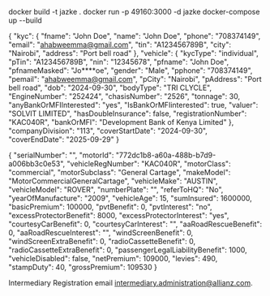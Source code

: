 docker build -t jazke .
docker run -p 49160:3000 -d jazke
docker-compose up --build



{
  "kyc": {
    "fname": "John Doe",
    "name": "John Doe",
    "phone": "708374149",
    "email": "ahabweemma@gmail.com",
    "tin": "A123456789B",
    "city": "Nairobi",
    "address": "Port bell road"
  },
  "vehicle": {
    "kycType": "individual",
    "pTin": "A123456789B",
    "nin": "12345678",
    "pfname": "John Doe",
    "pfnameMasked": "Jo****oe",
    "gender": "Male",
    "pphone": "708374149",
    "pemail": "ahabweemma@gmail.com",
    "pCity": "Nairobi",
    "pAddress": "Port bell road",
    "dob": "2024-09-30",
    "bodyType": "TRI CLYCLE",
    "EngineNumber": "252424",
    "chasisNumber": "2526",
    "tonnage": 30,
    "anyBankOrMFIInterested": "yes",
    "IsBankOrMFIinterested": true,
    "valuer": "SOLVIT LIMITED",
    "hasDoubleInsurance": false,
    "registrationNumber": "KAC040R",
    "bankOrMFI": "Development Bank of Kenya Limited"
  },
  "companyDivision": "113",
  "coverStartDate": "2024-09-30",
  "coverEndDate": "2025-09-29"
}

{
  "serialNumber": "",
  "motorId": "772dc1b8-a60a-488b-b7d9-a006bb3c0e53",
  "vehicleRegNumber": "KAC040R",
  "motorClass": "commercial",
  "motorSubclass": "General Cartage",
  "makeModel": "MotorCommercialGeneralCartage",
  "vehicleMake": "AUSTIN",
  "vehicleModel": "ROVER",
  "numberPlate": "",
  "referToHQ": "No",
  "yearOfManufacture": "2009",
  "vehicleAge": 15,
  "sumInsured": 1600000,
  "basicPremium": 100000,
  "pvtBenefit": 0,
  "pvtInterest": "no",
  "excessProtectorBenefit": 8000,
  "excessProtectorInterest": "yes",
  "courtesyCarBenefit": 0,
  "courtesyCarInterest": "",
  "aaRoadRescueBenefit": 0,
  "aaRoadRescueInterest": "",
  "windScreenBenefit": 0,
  "windScreenExtraBenefit": 0,
  "radioCassetteBenefit": 0,
  "radioCassetteExtraBenefit": 0,
  "passengerLegalLiabilityBenefit": 1000,
  "vehicleDisabled": false,
  "netPremium": 109000,
  "levies": 490,
  "stampDuty": 40,
  "grossPremium": 109530
}



Intermediary Registration email
intermediary.administration@allianz.com.
